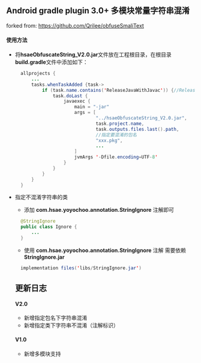 ## Android gradle plugin 3.0+ 多模块常量字符串混淆
forked from: https://github.com/Qrilee/obfuseSmaliText
#### 使用方法
* 将**hsaeObfuscateString_V2.0.jar**文件放在工程根目录，在根目录**build.gradle**文件中添加如下：
  
  ``` java 
    allprojects {
        ...
        tasks.whenTaskAdded {task->
            if (task.name.contains('ReleaseJavaWithJavac')) {//Release版本开启混淆
                task.doLast {
                    javaexec {
                        main = "-jar"
                        args = [
                                "../hsaeObfuscateString_V2.0.jar",
                                task.project.name,
                                task.outputs.files.last().path,
                                //指定要混淆的包名
                                "xxx.pkg",
                                ...
                        ]
                        jvmArgs '-Dfile.encoding=UTF-8'
                    }
                }
            }
        }
    }
    ```
* 指定不混淆字符串的类
  * 添加 **com.hsae.yoyochoo.annotation.StringIgnore** 注解即可
  ``` java
    @StringIgnore
    public class Ignore {
        ...
    }
    ```
  * 使用 **com.hsae.yoyochoo.annotation.StringIgnore** 注解 需要依赖 **StringIgnore.jar**
  ``` java
    implementation files('libs/StringIgnore.jar')
  ```
  
  ## 更新日志
  #### V2.0
  * 新增指定包名下字符串混淆
  * 新增指定类下字符串不混淆（注解标识）
  #### V1.0
  * 新增多模块支持